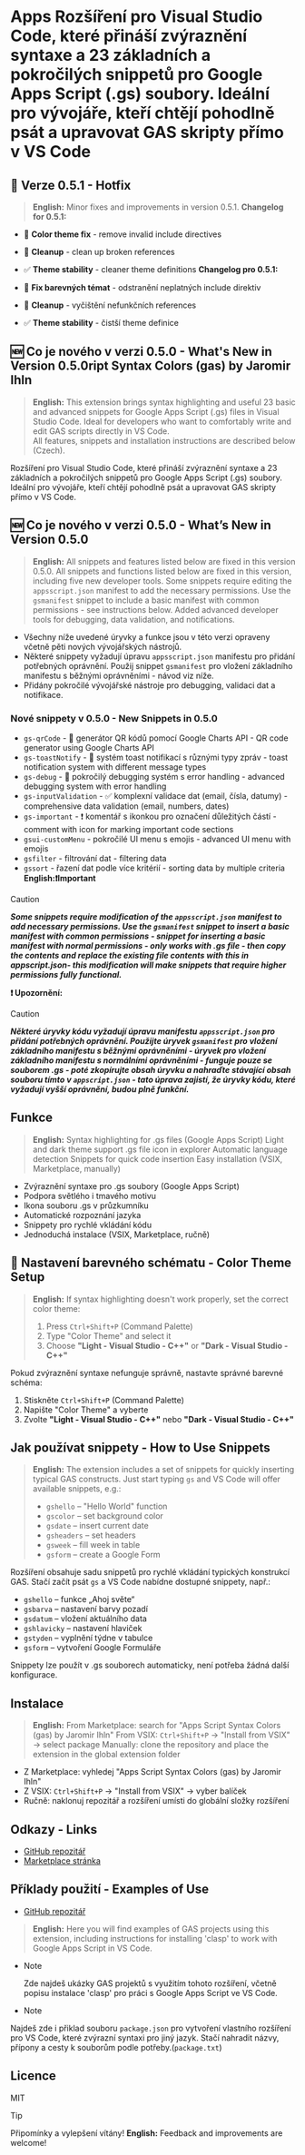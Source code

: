 # Apps Rozšíření pro Visual Studio Code, které přináší zvýraznění syntaxe a 23 základních a pokročilých snippetů pro Google Apps Script (.gs) soubory. Ideální pro vývojáře, kteří chtějí pohodlně psát a upravovat GAS skripty přímo v VS Code

## 🔧 Verze 0.5.1 - Hotfix

> **English:**
> Minor fixes and improvements in version 0.5.1.
**Changelog for 0.5.1:**

- 🔧 **Color theme fix** - remove invalid include directives
- 🧹 **Cleanup** - clean up broken references
- ✅ **Theme stability** - cleaner theme definitions
**Changelog pro 0.5.1:**

- 🔧 **Fix barevných témat** - odstranění neplatných include direktiv
- 🧹 **Cleanup** - vyčištění nefunkčních references  
- ✅ **Theme stability** - čistší theme definice

## 🆕 Co je nového v verzi 0.5.0 - What's New in Version 0.5.0ript Syntax Colors (gas) by Jaromir Ihln

> **English:**
> This extension brings syntax highlighting and useful 23 basic and advanced snippets for Google Apps Script (.gs) files in Visual Studio Code. Ideal for developers who want to comfortably write and edit GAS scripts directly in VS Code.  
> All features, snippets and installation instructions are described below (Czech).

 Rozšíření pro Visual Studio Code, které přináší zvýraznění syntaxe a 23 základních a pokročilých snippetů pro Google Apps Script (.gs) soubory. Ideální pro vývojáře, kteří chtějí pohodlně psát a upravovat GAS skripty přímo v VS Code.

## 🆕 Co je nového v verzi 0.5.0 - What’s New in Version 0.5.0

> **English:**
> All snippets and features listed below are fixed in this version 0.5.0.
> All snippets and functions listed below are fixed in this version, including five new developer tools.
> Some snippets require editing the `appsscript.json` manifest to add the necessary permissions. Use the `gsmanifest` snippet to include a basic manifest with common permissions - see instructions below.
> Added advanced developer tools for debugging, data validation, and notifications.

- Všechny níže uvedené úryvky a funkce jsou v této verzi opraveny včetně pěti nových vývojářských nástrojů.
- Některé snippety vyžadují úpravu `appsscript.json` manifestu pro přidání potřebných oprávnění. Použij snippet `gsmanifest` pro vložení základního manifestu s běžnými oprávněními - návod viz níže.
- Přidány pokročilé vývojářské nástroje pro debugging, validaci dat a notifikace.

### Nové snippety v 0.5.0 - New Snippets in 0.5.0

- `gs-qrCode` - 🔲 generátor QR kódů pomocí Google Charts API - QR code generator using Google Charts API
- `gs-toastNotify` - 🔔 systém toast notifikací s různými typy zpráv - toast notification system with different message types
- `gs-debug` - 🐛 pokročilý debugging systém s error handling - advanced debugging system with error handling
- `gs-inputValidation` - ✅ komplexní validace dat (email, čísla, datumy) - comprehensive data validation (email, numbers, dates)
- `gs-important` - ❗ komentář s ikonkou pro označení důležitých částí - comment with icon for marking important code sections
- `gsui-customMenu` - pokročilé UI menu s emojis - advanced UI menu with emojis
- `gsfilter` - filtrování dat - filtering data
- `gssort` - řazení dat podle více kritérií - sorting data by multiple criteria
**English:❗Important**

 > [!CAUTION]
 ***Some snippets require modification of the `appsscript.json` manifest to add necessary permissions. Use the `gsmanifest` snippet to insert a basic manifest with common permissions - snippet for inserting a basic manifest with normal permissions - only works with .gs file - then copy the contents and replace the existing file contents with this in appscript.json- this modification will make snippets that require higher permissions fully functional.***

**❗ Upozornění:**

> [!CAUTION]
***Některé úryvky kódu vyžadují úpravu manifestu `appsscript.json` pro přidání potřebných oprávnění. Použijte úryvek `gsmanifest` pro vložení základního manifestu s běžnými oprávněními - úryvek pro vložení základního manifestu s normálními oprávněními - funguje pouze se souborem .gs - poté zkopírujte obsah úryvku a nahraďte stávající obsah souboru tímto v `appscript.json` - tato úprava zajistí, že úryvky kódu, které vyžadují vyšší oprávnění, budou plně funkční.***

## Funkce

> **English:**
> Syntax highlighting for .gs files (Google Apps Script)
> Light and dark theme support
> .gs file icon in explorer
> Automatic language detection
> Snippets for quick code insertion
> Easy installation (VSIX, Marketplace, manually)

- Zvýraznění syntaxe pro .gs soubory (Google Apps Script)
- Podpora světlého i tmavého motivu
- Ikona souboru .gs v průzkumníku
- Automatické rozpoznání jazyka
- Snippety pro rychlé vkládání kódu
- Jednoduchá instalace (VSIX, Marketplace, ručně)

## 🎨 Nastavení barevného schématu - Color Theme Setup

> **English:**
> If syntax highlighting doesn't work properly, set the correct color theme:
>
> 1. Press `Ctrl+Shift+P` (Command Palette)
> 2. Type "Color Theme" and select it
> 3. Choose **"Light - Visual Studio - C++"** or **"Dark - Visual Studio - C++"**

Pokud zvýraznění syntaxe nefunguje správně, nastavte správné barevné schéma:

1. Stiskněte `Ctrl+Shift+P` (Command Palette)  
2. Napište "Color Theme" a vyberte
3. Zvolte **"Light - Visual Studio - C++"** nebo **"Dark - Visual Studio - C++"**

## Jak používat snippety - How to Use Snippets

> **English:**
> The extension includes a set of snippets for quickly inserting typical GAS constructs. Just start typing `gs` and VS Code will offer available snippets, e.g.:
>
> - `gshello` – "Hello World" function
> - `gscolor` – set background color
> - `gsdate` – insert current date
> - `gsheaders` – set headers
> - `gsweek` – fill week in table
> - `gsform` – create a Google Form

 Rozšíření obsahuje sadu snippetů pro rychlé vkládání typických konstrukcí GAS. Stačí začít psát `gs` a VS Code nabídne dostupné snippety, např.:

- `gshello` – funkce „Ahoj světe“
- `gsbarva` – nastavení barvy pozadí
- `gsdatum` – vložení aktuálního data
- `gshlavicky` – nastavení hlaviček
- `gstyden` – vyplnění týdne v tabulce
- `gsform` – vytvoření Google Formuláře

 Snippety lze použít v .gs souborech automaticky, není potřeba žádná další konfigurace.

## Instalace

> **English:**
> From Marketplace: search for "Apps Script Syntax Colors (gas) by Jaromir Ihln"
> From VSIX: `Ctrl+Shift+P` → "Install from VSIX" → select package
> Manually: clone the repository and place the extension in the global extension folder

- Z Marketplace: vyhledej "Apps Script Syntax Colors (gas) by Jaromir Ihln"
- Z VSIX: `Ctrl+Shift+P` → "Install from VSIX" → vyber balíček
- Ručně: naklonuj repozitář a rozšíření umísti do globální složky rozšíření

## Odkazy - Links

- [GitHub repozitář](https://github.com/JaromirIhln/gas-code-highlighting)
- [Marketplace stránka](https://marketplace.visualstudio.com/items?itemName=JaromrIhln.gas-syntax-highlighting)

## Příklady použití - Examples of Use

- [GitHub repozitář](https://github.com/JaromirIhln/start_g_appscript)

> **English:**
> Here you will find examples of GAS projects using this extension, including instructions for installing 'clasp' to work with Google Apps Script in VS Code.

- > [!NOTE]
  Zde najdeš ukázky GAS projektů s využitím tohoto rozšíření, včetně popisu instalace 'clasp' pro práci s Google Apps Script ve VS Code.

- > [!NOTE]
Najdeš zde i přiklad souboru `package.json` pro vytvoření vlastního rozšíření pro VS Code, které zvýrazní syntaxi pro jiný jazyk. Stačí nahradit názvy, přípony a cesty k souborům podle potřeby.(`package.txt`)

## Licence

MIT
> [!TIP]
Připomínky a vylepšení vítány!
**English:**
Feedback and improvements are welcome!
